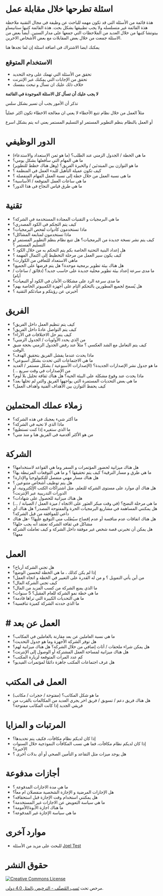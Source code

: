 # اسئلة تطرحها خلال مقابلة عمل
هذة قائمة من الأسئلة التى قد تكون مهمه للباحث عن وظيفة فى مجال التقنية
ملاحظة هذة القائمة غير متسلسله ولا يجب تطبيقها بشكل بحت. 
هذة القائمة كتبها ستانيساو بيتوتشا
كتبها من خلال العديد من الملاحظات  التي جمعها على مدار السنين. أيضاً بعض من الاسئلة جمعت من خلال بعض المقابلات مع بعض الأشخاص الاخرين. 

يمكنك ايضا الاشتراك فى اضافة اسئلة إن لما تجدها هنا


## الاستخدام المتوقع

- تحقق من الأسئلة التي تهمك على وجه التحديد
- تحقق من الإجابات التي يمكنك عبر الإنترنت
-  خلاف ذلك عليك ان تسأل و تبحث بنفسك

**لا يجب عليك أن تسأل كل الاسئلة الموجودة في القائمة**

تذكر أن الأمور يجب أن تسير بشكل سلس

مثلاً العمل من خلال نظام تتبع الأخطاء لا يعني ان معالجة الاخطاء تكون اكثر عملياً

أو العمل بالنظام بنظم التطوير المستمر او التسليم المستمر يعني انه يتم بشكل اسرع


# الدور الوظيفي

- ما هي الخطة / الجدول الزمني عند الطلب؟ (ما هو ثمن الاستعداد والاستدعاء)
- ما هي المهام التي سأفعلها بشكل يومي؟
- ما هو التوازن بين المبتدئين / والخبرة الفريق؟ (وهل هناك خطط للتطوير)
- كيف تكون عميلة التأهيل للبدء العمل  فى المنظمة ؟
- ما هى نسبة العمل من خلال خطة إلى نسبة العمل المهام المنفصلة ؟
- ما هي ساعات العمل المتوقعة / الأساسية؟
- ما هي طرق قياس النجاح فى هذا الدور؟

# تقنية

- ما هي البرمجيات و التقنيات المعتادة المستخدمة في الشركة؟
- كيف يتم التحكم فى الكود المصدري؟
- ماذا تستخدمون كأدوات لفحص البرمجيات؟
- ماذا تستخدمون لمتابعة المشاكل؟
- كيف يتم نشر نسخة جديدة من البرمجيات؟ هل تتبع نظام بنظم التطوير المستمر او التسليم المستمر ؟
- هل إعداد البنية التحتية الخاصة بكم يتم التحكم به من خلال الكود ؟
- كيف يكون سير العمل من مرحلة التخطيط إلى اكتمال المهمة ؟
- ماهي الاستعداد للتعافي من الكوارث؟
- هل هناك بيئة تطوير برمجية موحدة؟ هل يتم فرضها على الجميع؟
- ما مدى سرعة إعداد بيئة تطوير محلية جديدة على حاسب جديد؟ (دقائق / ساعات / أيام)
- ما مدى سرعة الرد على مشكلات الأمان في الكود أو التبعيات؟
- هل يُسمح لجميع المطورين بالتحكم التام على أجهزة الكمبيوتر الخاصة بهم؟
- أخبرني عن رؤيتكم و مبادئكم التقنية ؟


# الفريق

- كيف يتم تنظيم العمل داخل الفريق؟
- كيف يتم التواصل عادةً داخل الفريق؟
- كيف يتم حل الاختلافات في الآراء؟
- من الذي يحدد الأولويات / الجدول الزمني؟
- كيف يتم التعامل مع الشد العكسي ؟ مثلاً عند رفض الجدول الزمني بحجة ضيق الوقت.
- ماذا يحدث عندما يفشل الفريق بتحقيق الهدف؟
- ما هي الاجتماعات التي تحدث بشكل أسبوعي؟
- ما هو جدول نشر الإصدارات الجديدة؟ (الإصدارات الأسبوعية / بشكل مستمر / العديد من الإصدارات في وقت سريع .. )
- ماذا يحدث عند وقوع مشكلة على البيئة الحية؟ هل هناك ثقافة تحليل بلا لوم؟
- ما هي بعض التحديات المستمرة التي يواجهها الفريق والتي لم تحلها بعد؟
- كيف يحفظ التوازن بين الأهداف الفنية وأهداف العمل؟

# زملاء عملك المحتملين

- ما أكثر شيء يعجبك في هذه الشركة؟
- ماذا الذي لا تحبه في الشركة؟
- ما الذي ستغيره إذا كنت تستطيع؟
- من هو الأكثر أقدمية فى الفريق هنا و منذ متي؟

# الشركة

- هل هناك ميزانية لحضور المؤتمرات و السفر وما هي القواعد لاستخدامها؟
- ما هي طرق و مسار الترقية؟ كيف يتم تحقيقها ؟ و ما هي التوقعات المرتبطة بها؟
- هل هناك مسار مهني منفصل للتكنولوجيا والإدارة؟
- هل يتم توظيف أشخاص متنوعين ؟
- هل هناك أي موارد على مستوى الشركة للتعلم، مثل اشتراكات الكتب الإلكترونية، أو الدورات التدريبية عبر الإنترنت؟
- هل هناك ميزانية للحصول على شهادات؟
- ما هي مرحلة النضج؟ (في وقت مبكر العثور على الاتجاه / ميزة العمل / الصيانة / ...)
- هل يمكنني المساهمة في مشاريع البرمجيات الحرة والمفتوحة المصدر؟ هل هناك أي داعي للموافقة من قبل الشركة؟
- هل هناك اتفاقات عدم منافسة أو عدم إفصاح سيُطلب مني التوقيع عليها؟
-هل هناك مشاكل في ثقافة الشركة تعتقد أنه يجب حلها؟
- هل يمكن أن تخبرني قصة شخص غير موفقة داخل الشركة و كيف تعاملت الشركة معها؟

# العمل

- هل تجني الشركة أرباح؟
- إذا لم يكن كذلك ، ما هي الخطة لتحسين الوضع؟
- من أين يأتي التمويل ؟ و من له القدرة على التغيير في الخطة و اتجاه العمل؟
- كيف تجني الشركة المال؟
- ما الذي يمنع الشركة من كسب المزيد من المال؟
- ما هي خطة نمو الشركة للعام المقبل؟ 5 سنوات؟
- ما هي التحديات الكبيرة التي تراها قادمة؟
- ما الذي حددته الشركة كميزة تنافسية؟

# # العمل عن بعد

- ما هي نسبة العاملين عن بعد مقارنة بالعاملين في المكاتب؟
- هل توفر الشركة الأجهزة وما هو جدول التحديث؟
- هل يمكن شراء ملحقات / أثاث إضافي من خلال الشركة؟ هل هناك ميزانية لهم؟
- هل هناك ميزانية لمساحة العمل المشتركة أو الوصول إلى الإنترنت؟
- كم عدد المرات المتوقعة لزيارة المكتب؟
- هل غرف اجتماعات المكتب جاهزة دائمًا لمؤتمرات الفيديو؟

# العمل فى المكتب

- ما هو شكل المكاتب؟ (مفتوحة / حجرات / مكاتب)
- هل هناك فريق دعم / تسويق / فريق اخر يجري العديد من المكالمات بالقرب من فريقي الجديد إذا كانت المكاتب مفتوحة؟

# المرتبات و المزايا

- إذا كان لديكم نظام مكافآت، فكيف يتم تحديدها؟
- إذا كان لديكم نظام مكافآت، فما هي نسب المكافآت النموذجية خلال السنوات الآخيرة؟
- هل يوجد ميزات مثل التقاعد و التأمين الصحي أو أي بدلات أخرى ؟

# أجازات مدفوعة

- ما هي مدة الاجازات المدفوعة ؟
- هل الإجازات المرضية و الإجازة الشخصية منفصلان ام معاً؟
- هل يمكنني استخدام وقت الإجازة قبل استحقاقه؟
- ما هي سياسة التعويض عن الاجازات غير المستخدمة؟
- ما هناك اجازة الأبوة/الأمومة؟
- ما هي سياسة الإجازة غير المدفوعة؟

# موارد آخرى

- للبحث على مزيد من الأسئلة [Joel Test](https://www.joelonsoftware.com/2000/08/09/the-joel-test-12-steps-to-better-code/)

#  حقوق النشر

[![Creative Commons License](https://i.creativecommons.org/l/by-sa/4.0/88x31.png)](https://creativecommons.org/licenses/by-sa/4.0/)

مرخص تحت [ نَسب المُصنَّف - الترخيص بالمثل 4.0 دولي](https://creativecommons.org/licenses/by-sa/4.0/).
